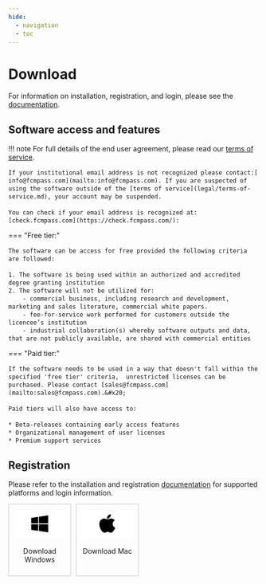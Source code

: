 ```yaml
---
hide:
  - navigation
  - toc
---
```


# Download

For information on installation, registration, and login, please see the [documentation](README.md).&#x20;

## Software access and features

!!! note
    For full details of the end user agreement, please read our [terms of service](legal/terms-of-service.md).

    If your institutional email address is not recognized please contact:[ info@fcmpass.com](mailto:info@fcmpass.com). If you are suspected of using the software outside of the [terms of service](legal/terms-of-service.md), your account may be suspended.

    You can check if your email address is recognized at: [check.fcmpass.com](https://check.fcmpass.com/):

=== "Free tier:"

    The software can be access for free provided the following criteria are followed:

    1. The software is being used within an authorized and accredited degree granting institution
    2. The software will not be utilized for:
        - commercial business, including research and development, marketing and sales literature, commercial white papers.
        - fee-for-service work performed for customers outside the licencee’s institution
        - industrial collaboration(s) whereby software outputs and data, that are not publicly available, are shared with commercial entities

=== "Paid tier:"

    If the software needs to be used in a way that doesn't fall within the specified 'free tier' criteria,  unrestricted licenses can be purchased. Please contact [sales@fcmpass.com](mailto:sales@fcmpass.com).&#x20;

    Paid tiers will also have access to:

    * Beta-releases containing early access features
    * Organizational management of user licenses
    * Premium support services

## Registration

Please refer to the installation and registration [documentation](getting-started/registration-and-login.md) for supported platforms and login information.

<div style="display: flex; justify-content: start; gap: 10px;">
  <div style="text-align: center; max-width: 25%; border: 1px solid #ccc; padding: 10px; box-sizing: border-box;">
    <a href="https://win.download.fcmpass.com" target="_blank" style="display: inline-block; width: 100%; text-decoration: none; color: inherit;">
      <img src="../assets/main-Slide1.png" alt="Download for Windows" style="width: 100%; height: auto;">
      <p>Download Windows</p>
    </a>
    </div>
    <div style="text-align: center; max-width: 25%; border: 1px solid #ccc; padding: 10px; box-sizing: border-box;">
    <a href="https://mac.download.fcmpass.com" target="_blank" style="display: inline-block; width: 100%; text-decoration: none; color: inherit;">
      <img src="../assets/main-Slide2.png" alt="Download for Apple (M-series)" style="width: 100%; height: auto;">
      <p>Download Mac</p>
    </a>
    </div>
</div>

